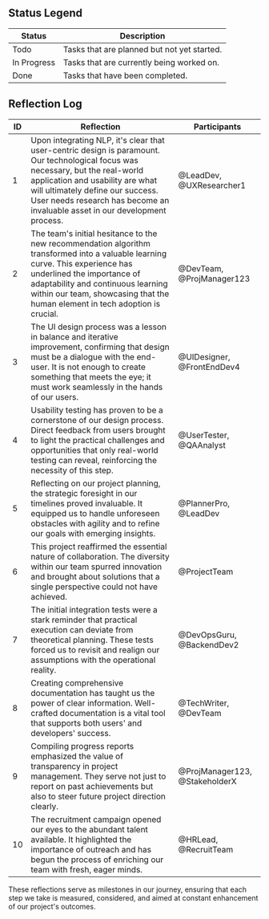 ## Status Legend

| Status      | Description                                       |
|-------------|---------------------------------------------------|
| Todo        | Tasks that are planned but not yet started.       |
| In Progress | Tasks that are currently being worked on.         |
| Done        | Tasks that have been completed.                   |




## Reflection Log

| ID | Reflection | Participants |
|----|------------|--------------|
| 1  | Upon integrating NLP, it's clear that user-centric design is paramount. Our technological focus was necessary, but the real-world application and usability are what will ultimately define our success. User needs research has become an invaluable asset in our development process. | @LeadDev, @UXResearcher1 |
| 2  | The team's initial hesitance to the new recommendation algorithm transformed into a valuable learning curve. This experience has underlined the importance of adaptability and continuous learning within our team, showcasing that the human element in tech adoption is crucial. | @DevTeam, @ProjManager123 |
| 3  | The UI design process was a lesson in balance and iterative improvement, confirming that design must be a dialogue with the end-user. It is not enough to create something that meets the eye; it must work seamlessly in the hands of our users. | @UIDesigner, @FrontEndDev4 |
| 4  | Usability testing has proven to be a cornerstone of our design process. Direct feedback from users brought to light the practical challenges and opportunities that only real-world testing can reveal, reinforcing the necessity of this step. | @UserTester, @QAAnalyst |
| 5  | Reflecting on our project planning, the strategic foresight in our timelines proved invaluable. It equipped us to handle unforeseen obstacles with agility and to refine our goals with emerging insights. | @PlannerPro, @LeadDev |
| 6  | This project reaffirmed the essential nature of collaboration. The diversity within our team spurred innovation and brought about solutions that a single perspective could not have achieved. | @ProjectTeam |
| 7  | The initial integration tests were a stark reminder that practical execution can deviate from theoretical planning. These tests forced us to revisit and realign our assumptions with the operational reality. | @DevOpsGuru, @BackendDev2 |
| 8  | Creating comprehensive documentation has taught us the power of clear information. Well-crafted documentation is a vital tool that supports both users' and developers' success. | @TechWriter, @DevTeam |
| 9  | Compiling progress reports emphasized the value of transparency in project management. They serve not just to report on past achievements but also to steer future project direction clearly. | @ProjManager123, @StakeholderX |
| 10 | The recruitment campaign opened our eyes to the abundant talent available. It highlighted the importance of outreach and has begun the process of enriching our team with fresh, eager minds. | @HRLead, @RecruitTeam |

These reflections serve as milestones in our journey, ensuring that each step we take is measured, considered, and aimed at constant enhancement of our project's outcomes.
